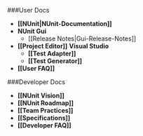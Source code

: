 ###User Docs

* **[[NUnit|NUnit-Documentation]]**
* **NUnit Gui**
  * [[Release Notes|Gui-Release-Notes]]
* **[[Project Editor]]**
**Visual Studio**
  * **[[Test Adapter]]**
  * **[[Test Generator]]**
* **[[User FAQ]]**

###Developer  Docs

 * **[[NUnit Vision]]**
 * **[[NUnit Roadmap]]**
 * **[[Team Practices]]**
 * **[[Specifications]]**
 * **[[Developer FAQ]]**

